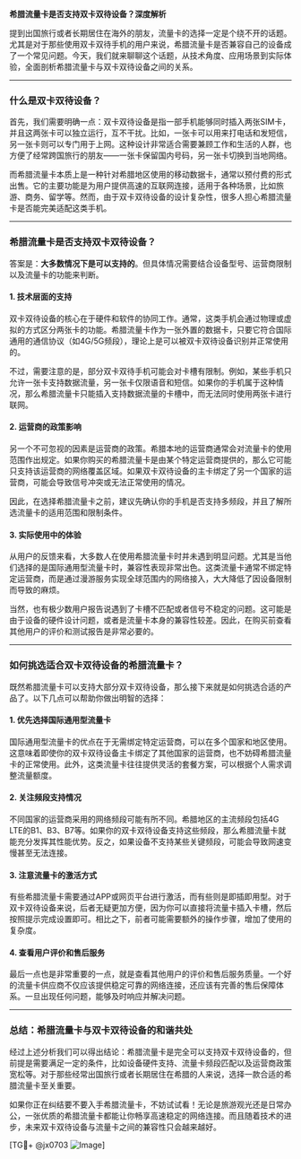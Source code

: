 **希腊流量卡是否支持双卡双待设备？深度解析**

提到出国旅行或者长期居住在海外的朋友，流量卡的选择一定是个绕不开的话题。尤其是对于那些使用双卡双待手机的用户来说，希腊流量卡是否兼容自己的设备成了一个常见问题。今天，我们就来聊聊这个话题，从技术角度、应用场景到实际体验，全面剖析希腊流量卡与双卡双待设备之间的关系。

---

### **什么是双卡双待设备？**

首先，我们需要明确一点：双卡双待设备是指一部手机能够同时插入两张SIM卡，并且这两张卡可以独立运行，互不干扰。比如，一张卡可以用来打电话和发短信，另一张卡则可以专门用于上网。这种设计非常适合需要兼顾工作和生活的人群，也方便了经常跨国旅行的朋友——一张卡保留国内号码，另一张卡切换到当地网络。

而希腊流量卡本质上是一种针对希腊地区使用的移动数据卡，通常以预付费的形式出售。它的主要功能是为用户提供高速的互联网连接，适用于各种场景，比如旅游、商务、留学等。然而，由于双卡双待设备的设计复杂性，很多人担心希腊流量卡是否能完美适配这类手机。

---

### **希腊流量卡是否支持双卡双待设备？**

答案是：**大多数情况下是可以支持的**。但具体情况需要结合设备型号、运营商限制以及流量卡的功能来判断。

#### **1. 技术层面的支持**
双卡双待设备的核心在于硬件和软件的协同工作。通常，这类手机会通过物理或虚拟的方式区分两张卡的功能。希腊流量卡作为一张外置的数据卡，只要它符合国际通用的通信协议（如4G/5G频段），理论上是可以被双卡双待设备识别并正常使用的。

不过，需要注意的是，部分双卡双待手机可能会对卡槽有限制。例如，某些手机只允许一张卡支持数据流量，另一张卡仅限语音和短信。如果你的手机属于这种情况，那么希腊流量卡只能插入支持数据流量的卡槽中，而无法同时使用两张卡进行联网。

#### **2. 运营商的政策影响**
另一个不可忽视的因素是运营商的政策。希腊本地的运营商通常会对流量卡的使用范围作出规定。如果你购买的希腊流量卡是由某个特定运营商提供的，那么它可能只支持该运营商的网络覆盖区域。如果双卡双待设备的主卡绑定了另一个国家的运营商，可能会导致信号冲突或无法正常使用的情况。

因此，在选择希腊流量卡之前，建议先确认你的手机是否支持多频段，并且了解所选流量卡的适用范围和限制条件。

#### **3. 实际使用中的体验**
从用户的反馈来看，大多数人在使用希腊流量卡时并未遇到明显问题。尤其是当他们选择的是国际通用型流量卡时，兼容性表现非常出色。这类流量卡通常不绑定特定运营商，而是通过漫游服务实现全球范围内的网络接入，大大降低了因设备限制而导致的麻烦。

当然，也有极少数用户报告说遇到了卡槽不匹配或者信号不稳定的问题。这可能是由于设备的硬件设计问题，或者是流量卡本身的兼容性较差。因此，在购买前查看其他用户的评价和测试报告是非常必要的。

---

### **如何挑选适合双卡双待设备的希腊流量卡？**

既然希腊流量卡可以支持大部分双卡双待设备，那么接下来就是如何挑选合适的产品了。以下几点可以帮助你做出明智的选择：

#### **1. 优先选择国际通用型流量卡**
国际通用型流量卡的优点在于无需绑定特定运营商，可以在多个国家和地区使用。这意味着即使你的双卡双待设备主卡绑定了其他国家的运营商，也不妨碍希腊流量卡的正常使用。此外，这类流量卡往往提供灵活的套餐方案，可以根据个人需求调整流量额度。

#### **2. 关注频段支持情况**
不同国家的运营商采用的网络频段可能有所不同。希腊地区的主流频段包括4G LTE的B1、B3、B7等。如果你的双卡双待设备支持这些频段，那么希腊流量卡就能充分发挥其性能优势。反之，如果设备不支持某些关键频段，可能会导致网速变慢甚至无法连接。

#### **3. 注意流量卡的激活方式**
有些希腊流量卡需要通过APP或网页平台进行激活，而有些则是即插即用型。对于双卡双待设备来说，后者无疑更加方便，因为你可以直接将流量卡插入卡槽，然后按照提示完成设置即可。相比之下，前者可能需要额外的操作步骤，增加了使用的复杂度。

#### **4. 查看用户评价和售后服务**
最后一点也是非常重要的一点，就是查看其他用户的评价和售后服务质量。一个好的流量卡供应商不仅应该提供稳定可靠的网络连接，还应该有完善的售后保障体系。一旦出现任何问题，能够及时响应并解决问题。

---

### **总结：希腊流量卡与双卡双待设备的和谐共处**

经过上述分析我们可以得出结论：希腊流量卡是完全可以支持双卡双待设备的，但前提是需要满足一定的条件，比如设备硬件支持、流量卡频段匹配以及运营商政策宽松等。对于那些经常出国旅行或者长期居住在希腊的人来说，选择一款合适的希腊流量卡至关重要。

如果你正在纠结要不要入手希腊流量卡，不妨试试看！无论是旅游观光还是日常办公，一张优质的希腊流量卡都能让你畅享高速稳定的网络连接。而且随着技术的进步，未来双卡双待设备与流量卡之间的兼容性只会越来越好。

[TG💪+ @jx0703 ![Image](https://github.com/user-attachments/assets/dbca1d08-cadb-493c-b0ec-ad6f7a83f270)]